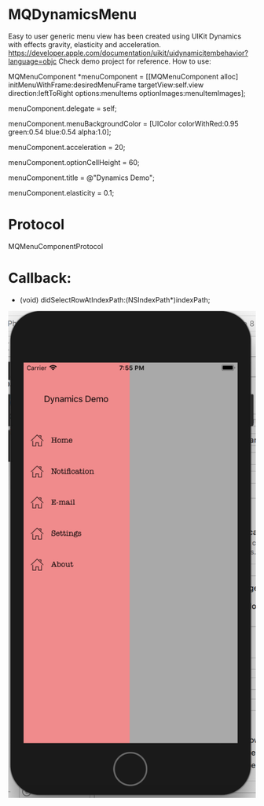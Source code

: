 # MQDynamicsMenu

Easy to user generic menu view has been created using UIKit Dynamics with effects gravity, elasticity and acceleration.
https://developer.apple.com/documentation/uikit/uidynamicitembehavior?language=objc
Check demo project for reference.
How to use:

MQMenuComponent *menuComponent = [[MQMenuComponent alloc] initMenuWithFrame:desiredMenuFrame targetView:self.view direction:leftToRight options:menuItems optionImages:menuItemImages];

menuComponent.delegate = self;

menuComponent.menuBackgroundColor = [UIColor colorWithRed:0.95 green:0.54 blue:0.54 alpha:1.0];

menuComponent.acceleration = 20;

menuComponent.optionCellHeight = 60;

menuComponent.title = @"Dynamics Demo";

menuComponent.elasticity = 0.1;  

# Protocol
MQMenuComponentProtocol


# Callback:
- (void) didSelectRowAtIndexPath:(NSIndexPath*)indexPath;



![Screen Shot](SS1.png?raw=true "")
